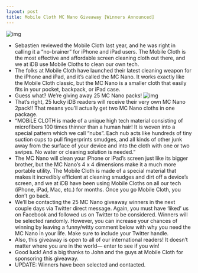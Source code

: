 ```yaml
---
layout: post
title: Mobile Cloth MC Nano Giveaway [Winners Announced]
---
```

![img](http://media.idownloadblog.com/wp-content/uploads/2011/07/MC-nano-e1311783587293.jpeg)
* Sebastien reviewed the Mobile Cloth last year, and he was right in calling it a “no-brainer” for iPhone and iPad users. The Mobile Cloth is the most effective and affordable screen cleaning cloth out there, and we at iDB use Mobile Cloths to clean our own tech.
* The folks at Mobile Cloth have launched their latest cleaning weapon for the iPhone and iPad, and it’s called the MC Nano. It works exactly like the Mobile Cloth classic, but the MC Nano is a smaller cloth that easily fits in your pocket, backpack, or iPad case.
* Guess what? We’re giving away 25 MC Nano packs!
![img](http://media.idownloadblog.com/wp-content/uploads/2011/07/MC-nano-2-e1311785502600.jpeg)
* That’s right, 25 lucky iDB readers will receive their very own MC Nano 2pack!! That means you’ll actually get two MC Nano cloths in one package.
* “MOBiLE CLOTH is made of a unique high tech material consisting of microfibers 100 times thinner than a human hair! It is woven into a special pattern which we call “nubs”. Each nub acts like hundreds of tiny suction cups to pull fingerprints smudges, and all kinds of other junk away from the surface of your device and into the cloth with one or two swipes. No water or cleaning solution is needed.”
* The MC Nano will clean your iPhone or iPad’s screen just like its bigger brother, but the MC Nano’s 4 x 4 dimensions make it a much more portable utility. The Mobile Cloth is made of a special material that makes it incredibly efficient at cleaning smudges and dirt off a device’s screen, and we at iDB have been using Mobile Cloths on all our tech (iPhone, iPad, Mac, etc.) for months. Once you go Mobile Cloth, you don’t go back.
* We’ll be contacting the 25 MC Nano giveaway winners in the next couple days via Twitter direct message. Again, you must have ‘liked’ us on Facebook and followed us on Twitter to be considered. Winners will be selected randomly. However, you can increase your chances of winning by leaving a funny/witty comment below with why you need the MC Nano in your life. Make sure to include your Twitter handle.
* Also, this giveaway is open to all of our international readers! It doesn’t matter where you are in the world— enter to see if you win!
* Good luck! And a big thanks to John and the guys at Mobile Cloth for sponsoring this giveaway.
* UPDATE: Winners have been selected and contacted.

